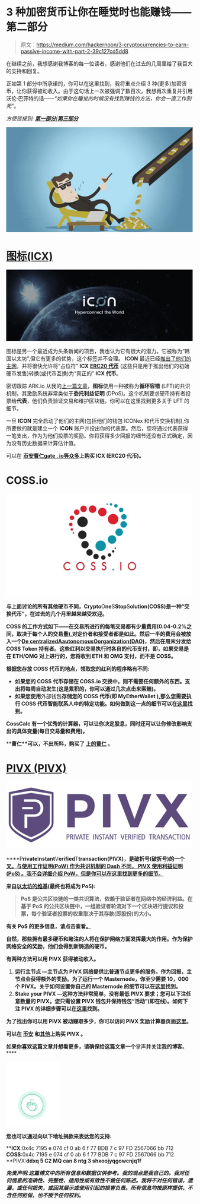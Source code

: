 # 3 种加密货币让你在睡觉时也能赚钱——第二部分

> 原文：<https://medium.com/hackernoon/3-cryptocurrencies-to-earn-passive-income-with-part-2-39c127cd5dd8>

在继续之前，我想感谢我博客的每一位读者，感谢他们在过去的几周里给了我巨大的支持和回复。

正如第 1 部分中所承诺的，你可以在这里找到，我将重点介绍 3 种(更多)加密货币，让你获得被动收入。由于这句话上一次被强调了数百次，我想再次重复并引用沃伦·巴菲特的话——*“如果你在睡觉的时候没有找到赚钱的方法，你会一直工作到死”*。

*方便链接到:* [***第一部分***](https://hackernoon.com/3-cryptocurrencies-to-earn-you-money-while-you-sleep-part-1-3ef340fa4c70)*|*[***第三部分***](https://hackernoon.com/3-cryptocurrencies-to-earn-you-money-while-you-sleep-part-3-24fd758b058a)

![](img/53fc24017e04ae7138dd1b38993a4a88.png)

# [图标(ICX)](https://icon.foundation/?lang=en)

![](img/8e741d845d6efcdd8ba3f882d33ed060.png)

图标是另一个最近成为头条新闻的项目，我也认为它有很大的潜力。它被称为“韩国以太坊”,但它有更多的优势，这个标签并不合理。 **ICON** 最近已经[推出了他们的主网](/helloiconworld/icon-mainnet-1-0-launched-d54b9132017e)，并将很快允许将“占位符” **ICX** [**ERC20 代币**](https://www.investopedia.com/news/what-erc20-and-what-does-it-mean-ethereum/) (这些只是用于推出他们的初始硬币发售)转换(或代币互换)为“真正的” **ICX 代币**。

密切跟踪 ARK.io 从我的[上一篇文章](https://hackernoon.com/3-cryptocurrencies-to-earn-you-money-while-you-sleep-part-1-3ef340fa4c70)，**图标**使用一种被称为**循环容错** (LFT)的共识机制，其激励系统非常类似于**委托利益证明** (DPoS)。这个机制要求硬币持有者投票给**代表**，他们负责验证交易和维护区块链。你可以在这里找到更多关于 LFT 的细节。

一旦 **ICON** 完全启动了他们的主网(包括他们的钱包 ICONex 和代币交换机制),你所要做的就是建立一个 **ICON** 账户并投出你的代表票。然后，您将通过代表获得一笔支出，作为为他们投票的奖励。你将获得多少回报的细节还没有正式确定，因为没有历史数据来计算估计值。

可以在 [**币安**](https://www.binance.com/?ref=10881502)[**曹仁**](https://sso.coss.io/api/invite/UG924F1RQ2)**[**gate . io**](https://gate.io/signup/820917)[等众多](https://coinmarketcap.com/currencies/icon/#markets)上购买 **ICX** (ERC20 代币)。**

# **COSS.io**

**![](img/e96646d9cfda77c65c22029617155a75.png)**

**与上面讨论的所有其他硬币不同，**C**rypto**O**ne**S**Stop**S**olution(**COSS**)是一种“交换代币”，在过去的几个月里越来越受欢迎。**

**COSS 的工作方式如下——在交易所进行的每笔交易都有少量费用(0.04-0.2%之间，取决于每个人的交易量),对定价者和接受者都是如此。然后一半的费用会被放入一个[**D**e centralized**A**autonomous**O**organization(DAO)](https://en.wikipedia.org/wiki/Decentralized_autonomous_organization)，然后在周末分发给 **COSS** Token 持有者。这些红利以交易执行时各自的代币支付，即，如果交易是在 ETH/OMG 对上进行的，您将收到 ETH 和 OMG 支付，而不是 COSS。**

**根据您存放 **COSS** 代币的地点，领取您的红利的程序略有不同:**

*   **如果您的 **COSS** 代币存储在 **COSS.io 交换**中，则不需要任何额外的东西。支出将每周自动发生(这是累积的，你可以通过几次点击来索赔)。**
*   **如果您使用**外部钱包**存储您的 **COSS** 代币(即 MyEtherWallet ),那么您需要执行 COSS 代币智能联系人中的特定功能。如何做到这一点的细节可以在[这里](https://coss.io/coss-token-based-fee-split-allocation-tutorial)找到。**

**CossCalc 有一个优秀的计算器，可以让你决定股息，同时还可以让你修改影响支出的具体变量(每日交易量和费用)。**

****曹仁**可以，不出所料，购买了 [**上的曹仁**](https://sso.coss.io/api/invite/UG924F1RQ2) **。****

# **[PIVX (PIVX)](https://pivx.org)**

**![](img/15a95d55d3c7226dd2b256c91105216f.png)**

****P**rivate**I**nstant**V**erified**T**transaction(**PIVX**)，是破折号(**破折号**)的一个[叉。与使用**工作证明(PoW)** 作为共识机制的 **Dash** 不同， **PIVX** 使用**利益证明(PoS)** 。我不会详细介绍 PoW，但是你可以在这里找到更多的细节。](https://www.investopedia.com/terms/h/hard-fork.asp)**

**来自[以太坊的维基](https://github.com/ethereum/wiki/wiki/Proof-of-Stake-FAQ)(最终也将成为 PoS):**

> ****PoS 是公共区块链的一类共识算法，依赖于验证者在网络中的经济利益**。在基于 PoS 的公共区块链中，一组验证者轮流对下一个区块进行提议和投票，每个验证者投票的权重取决于其存款(即股份)的大小。**

**有关 PoS 的更多信息，请点击查看[。](https://github.com/ethereum/wiki/wiki/Proof-of-Stake-FAQ)**

**自然，那些拥有最多硬币和赌注的人将在保护网络方面发挥最大的作用。作为保护网络安全的奖励，他们会得到新铸造的硬币。**

**有两种方法可以用 **PIVX** 获得被动收入。**

1.  ****运行主节点** —主节点为 PIVX 网络提供比普通节点更多的服务。作为回报，主节点会获得额外的奖励。为了运行一个 Masternode，你至少需要 10，000 个 PIVX。关于如何设置你自己的 Masternode 的细节可以在[这里](https://pivxmasternode.org/masternode-setup/setup-your-own-masternode/)找到。**
2.  ****Stake your PIVX** —这种方法非常简单，没有最低 PIVX 要求；您可以下注任意数量的 PIVX。您只需设置 PIVX 钱包并保持钱包“活动”(即在线)。如何下注 PIVX 的详细步骤可以在[这里](https://pivx.org/knowledge-base/staking-setup-guide/)找到。**

**为了找出你可以用 **PIVX** 被动赚取多少，你可以访问 PIVX 奖励计算器页面[这里](http://pivx.cryptonode.co/)。**

**可以在 [**币安**](https://www.binance.com/?ref=10881502) 和[其他](https://coinmarketcap.com/currencies/pivx/#markets)上购买 **PIVX** 。**

**如果你喜欢这篇文章并想看更多，请确保给这篇文章一个**掌声**并关注我的博客**。****

**![](img/b04ea588f20a833677e7558b091a2e0e.png)**

**您也可以通过向以下地址捐款来表达您的支持:**

****ICX**:0x4c 7195 e 074 cf 0 ab 6 f 77 BDB 7 c 97 FD 2567066 bb 712
**COSS**:0x4c 7195 e 074 cf 0 ab 6 f 77 BDB 7 c 97 FD 2567066 bb 712 **PIVX:**ddxq 5 C2 MQ can 8 ntg 3 shxoojyqgowcnjq1f** 

*****免责声明:这篇博文中的所有信息和数据仅供参考。我的观点是我自己的。我对任何信息的准确性、完整性、适用性或有效性不做任何陈述。我将不对任何错误，遗漏，或任何损失，或因其展示或使用引起的损害负责。所有信息均按原样提供，不含任何担保，也不授予任何权利。*****